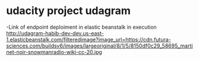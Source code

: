 # udacity project udagram

-Link of endpoint deploiment in elastic beanstalk in execution http://udagram-habib-dev-dev.us-east-1.elasticbeanstalk.com/filteredimage?image_url=https://cdn.futura-sciences.com/buildsv6/images/largeoriginal/8/1/5/8150df0c29_58695_martinet-noir-snowmanradio-wiki-cc-20.jpg
